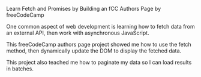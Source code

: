Learn Fetch and Promises by Building an fCC Authors Page by freeCodeCamp

One common aspect of web development is learning how to fetch data from an external API, then work with asynchronous JavaScript.

This freeCodeCamp authors page project showed me how to use the fetch method, then dynamically update the DOM to display the fetched data.

This project also teached me how to paginate my data so I can load results in batches.
